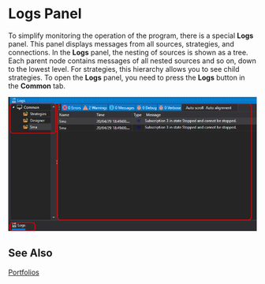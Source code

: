 # Logs Panel

To simplify monitoring the operation of the program, there is a special **Logs** panel. This panel displays messages from all sources, strategies, and connections. In the **Logs** panel, the nesting of sources is shown as a tree. Each parent node contains messages of all nested sources and so on, down to the lowest level. For strategies, this hierarchy allows you to see child strategies. To open the **Logs** panel, you need to press the **Logs** button in the **Common** tab.

![Designer Panel Logs 01](../../../images/designer_panel_logs_01.png)

## See Also

[Portfolios](portfolios.md)